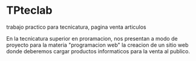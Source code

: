 # TPteclab
trabajo practico para tecnicatura, pagina venta articulos


En la tecnicatura superior en proramacion, nos presentan a modo de proyecto para la materia "programacion web"
la creacion de un sitio web donde deberemos cargar productos informaticos para la venta al publico.
